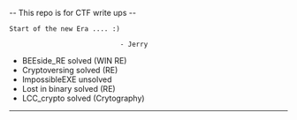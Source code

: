 -- This repo is for CTF write ups --

    Start of the new Era .... :) 
                                
                                - Jerry
	
 - BEEside_RE 		solved (WIN RE)
 - Cryptoversing 	solved (RE)
 - ImpossibleEXE 	unsolved 
 - Lost in binary solved (RE)
 - LCC_crypto     solved (Crytography)
-- ----------------------------- -- 
